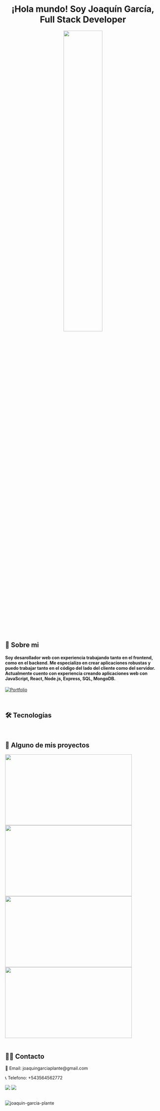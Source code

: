 <h1 align="center">¡Hola mundo! Soy Joaquín García, Full Stack Developer</h1>

<div align="center">
  <img align="center" style="width: 50%"
    src="https://cdn.dribbble.com/users/1059583/screenshots/4171367/coding-freak.gif" />
</div>
<h2 align="left">📖 Sobre mi</h2>
<h4 align="left">Soy desarollador web con experiencia trabajando tanto en el frontend, como en el backend. Me
  especializo en crear aplicaciones robustas y puedo trabajar tanto en el código del lado del cliente como del servidor.
  Actualmente cuento con experiencia creando aplicaciones web con JavaScript, React, Node.js, Express, SQL, MongoDB.
</h4>

<p align="left">
  <a href="https://portfolio-psi-puce.vercel.app/"><img alt="Portfolio" title="Portfolio"
      src="https://img.shields.io/badge/-Portfolio-000000?style=for-the-badge&logo=koding&logoColor=white" /></a>
</p>
<br />
<h2 align="left">🛠 Tecnologías</h2>
<div>
  <img src="https://img.shields.io/badge/HTML5-E34F26?style=for-the-badge&logo=html5&logoColor=white" alt="" />
  <img src="https://img.shields.io/badge/CSS3-1572B6?style=for-the-badge&logo=css3&logoColor=white" alt="" />
  <img src="https://img.shields.io/badge/JavaScript-F7DF1E?style=for-the-badge&logo=javascript&logoColor=black"
    alt="" />
  <img src="https://img.shields.io/badge/Node.js-43853D?style=for-the-badge&logo=node.js&logoColor=white" alt="" />
  <img src="https://img.shields.io/badge/C%23-239120?style=for-the-badge&logo=c-sharp&logoColor=white" alt="" />
  <img src="https://img.shields.io/badge/Express.js-404D59?style=for-the-badge" alt="" />
  <img src="https://img.shields.io/badge/React-20232A?style=for-the-badge&logo=react&logoColor=61DAFB" alt="" />
  <img src="https://img.shields.io/badge/Tailwind_CSS-38B2AC?style=for-the-badge&logo=tailwind-css&logoColor=white"
    alt="" />
  <img src="https://img.shields.io/badge/Redux-593D88?style=for-the-badge&logo=redux&logoColor=white" alt="" />
  <img src="https://img.shields.io/badge/React_Router-CA4245?style=for-the-badge&logo=react-router&logoColor=white"
    alt="" />
  <img src="https://img.shields.io/badge/jQuery-0769AD?style=for-the-badge&logo=jquery&logoColor=white" alt="" />
  <img src="https://img.shields.io/badge/PostgreSQL-316192?style=for-the-badge&logo=postgresql&logoColor=white"
    alt="" />
  <img src="https://img.shields.io/badge/MongoDB-4EA94B?style=for-the-badge&logo=mongodb&logoColor=white" alt="" />
  <img src="https://img.shields.io/badge/SQLite-07405E?style=for-the-badge&logo=sqlite&logoColor=white" alt="" />
  <img src="https://img.shields.io/badge/Heroku-430098?style=for-the-badge&logo=heroku&logoColor=white" alt="" />
</div>

<h2 align="left">📌 Alguno de mis proyectos</h2>
<div>
  <img url="https://aventador.com.ar/" onclick="window.open(this.url)" width="410px" height="230px"
    src="https://i.ibb.co/GPvDqj4/Aventador.png" />
  <img url="https://deploy-travelapp.herokuapp.com/" onclick="window.open(this.url)" width="410px" height="230px"
    src="https://i.ibb.co/yyXPJzz/Travel.png" />
  <img url="https://pi-food-deploy.vercel.app/" onclick="window.open(this.url)" width="410px" height="230px"
    src="https://i.ibb.co/4gpX6mj/Food.png" />
  <img url="https://to-do-kappa-lilac.vercel.app/" onclick="window.open(this.url)" width="410px" height="230px"
    src="https://i.ibb.co/CBnjxzL/Todo.png" />
</div>

<br />

<h2 align="left">🙋‍♂️ Contacto</h2>
<p>📧 Email: joaquingarciaplante@gmail.com</p>
<p>📞 Telefono: +543564562772</p>
<a target="_blank" href="https://www.linkedin.com/in/joaquingplante/"><img
    src="https://img.shields.io/badge/-LinkedIn-0077B5?style=for-the-badge&logo=Linkedin&logoColor=white"></img></a>
<a target="_blank" href="https://mail.google.com/mail/u/0/?tab=rm&ogbl#inbox"><img
    src="https://img.shields.io/badge/-Gmail-D14836?style=for-the-badge&logo=Gmail&logoColor=white"></img></a>

<br />
<br>
<p>
  <img align="left"
    src="https://github-readme-stats.vercel.app/api/top-langs?username=joaquin-garcia-plante&show_icons=true&locale=en&layout=compact"
    alt="joaquin-garcia-plante" />
  <br />
</p>
